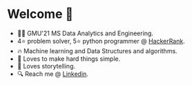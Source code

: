 
# Welcome  :dart:


- :man_student: GMU'21 MS Data Analytics and Engineering.
- 4:star: problem solver, 5:star: python programmer @ [HackerRank](https://www.hackerrank.com/mayankdubey1996).
- :fire: Machine learning and Data Structures and algorithms.
- :raised_hands: Loves to make hard things simple.
- :speech_balloon: Loves storytelling.
- :mag: Reach me @ [Linkedin](https://www.linkedin.com/in/mayank-dubey11/).
